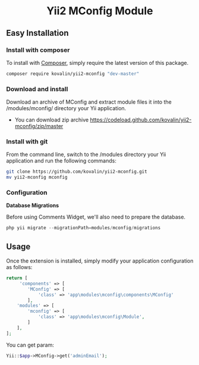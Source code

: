 <h1 align="center">Yii2 MConfig Module</h1>


## Easy Installation

### Install with composer

To install with [Composer](https://getcomposer.org/), simply require the
latest version of this package.

```bash
composer require kovalin/yii2-mconfig "dev-master"
```


### Download and install

Download an archive of MConfig and extract module files it into the /modules/mconfig/ directory your Yii application.

 * You can download zip archive
   https://codeload.github.com/kovalin/yii2-mconfig/zip/master


### Install with git

From the command line, switch to the /modules directory your Yii application and run
the following commands:

```sh
git clone https://github.com/kovalin/yii2-mconfig.git
mv yii2-mconfig mconfig
```


### Configuration

**Database Migrations**

Before using Comments Widget, we'll also need to prepare the database.
```php
php yii migrate --migrationPath=modules/mconfig/migrations
```

Usage
-----

Once the extension is installed, simply modify your application configuration as follows:

```php
return [
     'components' => [
        'MConfig' => [
            'class' => 'app\modules\mconfig\components\MConfig'
        ],
    'modules' => [
        'mconfig' => [
            'class' => 'app\modules\mconfig\Module',
        ]
    ],
];
```

You can get param:

```php
Yii::$app->MConfig->get('adminEmail');
```